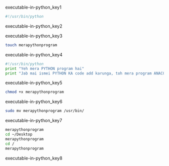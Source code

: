 executable-in-python_key1


```bash
#!/usr/bin/python
```
executable-in-python_key2


executable-in-python_key3


```bash
touch merapythonprogram
```
executable-in-python_key4


```python
#!/usr/bin/python
print "Yeh mera PYTHON program hai"
print "Jab mai ismei PYTHON KA code add karunga, toh mera program ANACONDA ban jayega"
```

executable-in-python_key5


```bash
chmod +x merapythonprogram
```
executable-in-python_key6


```bash
sudo mv merapythonprogram /usr/bin/
```
executable-in-python_key7
```bash
merapythonprogram
cd ~/Desktop
merapythonprogram
cd / 
merapythonprogram
```
executable-in-python_key8
